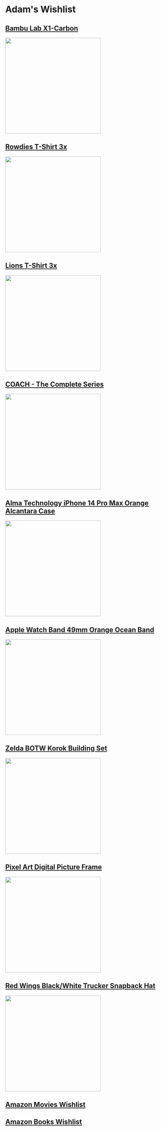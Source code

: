 # Adam's Wishlist
## [Bambu Lab X1-Carbon](https://us.store.bambulab.com/products/x1-carbon-combo-starter-bundle)
<img src="https://github.com/AALMA/wishlist/assets/5289607/4f6d3917-d275-4e1d-b698-e40ef9fc7e15" width="300px"/>

## [Rowdies T-Shirt 3x](https://thebayrepublic.com/collections/rowdies/products/rowdies-mens-green-1975-oval-sport-design-sweden-t-shirt?variant=43503867265187)
<img src="https://github.com/AALMA/wishlist/assets/5289607/7f2f6502-2977-45e0-9dd2-94edd89382f2" width="300px"/>

## [Lions T-Shirt 3x](https://shop.detroitlions.com/mens-fanatics-branded-heather-gray-detroit-lions-victory-arch-t-shirt/p-27991807123050+z-9265-1040179881?_ref=p-SFLP:m-GRID:i-r1c2:po-5&sku=18634063)
<img src="https://github.com/AALMA/wishlist/assets/5289607/439d7dc0-f69e-4181-b200-937779e8fce6" width="300px"/>

## [COACH - The Complete Series](https://www.amazon.com/dp/B072RC11KH/?coliid=I1ICK800SPYXEX&colid=MOI14RZ9PSFZ&psc=1&ref_=list_c_wl_lv_ov_lig_dp_it)
<img src="https://github.com/AALMA/wishlist/assets/5289607/179fba4a-8ca0-4bb0-933e-74badfd9d020" width="300px"/>


## [Alma Technology iPhone 14 Pro Max Orange Alcantara Case](https://almatechnology.net/products/alcantara-iphone-case-orange?variant=46875170963687)
<img src="https://github.com/AALMA/wishlist/assets/5289607/4e0a493b-ba8e-4779-aa0c-3fed6000eff5" width="300px"/>

## [Apple Watch Band 49mm Orange Ocean Band](https://www.apple.com/shop/product/MT653AM/A/49mm-orange-ocean-band?fnode=fbd6962050c017658151e54330b69126babbebc8f01d5cb13540d93d5198622a3651961ecbd9b972cc2bb3d89508082b6d5ddb8e361b7541072e51b26a72c1212d824307fdfd2b350200901422f44db3)
<img src="https://github.com/AALMA/wishlist/assets/5289607/67eef388-ce68-4437-8f65-389c8926ab55z" width="300px"/>

## [Zelda BOTW Korok Building Set](https://www.amazon.com/dp/B0BWMZVTGL/?coliid=I1HPJU5F7DDDLF&colid=MOI14RZ9PSFZ&psc=1&ref_=list_c_wl_lv_ov_lig_dp_it)
<img src="https://github.com/AALMA/wishlist/assets/5289607/d4f279eb-ef19-48b4-99c3-271e2b3ae07b" width="300px"/>

## [Pixel Art Digital Picture Frame](https://www.amazon.com/dp/B07HHXWN3C/?coliid=IO3GTWKV1P4XC&colid=MOI14RZ9PSFZ&psc=1&ref_=list_c_wl_lv_ov_lig_dp_it)
<img src="https://github.com/AALMA/wishlist/assets/5289607/0eb2addc-d786-47e9-92d3-8caa251a280f" width="300px"/>

## [Red Wings Black/White Trucker Snapback Hat](https://shop.nhl.com/detroit-red-wings/mens-detroit-red-wings-fanatics-branded-black/white-authentic-pro-rinkside-adjustable-trucker-snapback-hat/t-36261794+p-477064477292+z-8-3001151966?_ref=p-DLP:m-GRID:i-r13c1:po-40)
<img src="https://github.com/AALMA/wishlist/assets/5289607/996adef3-7d27-4672-b399-9a9cab1a39dd" width="300px"/>

## [Amazon Movies Wishlist](https://www.amazon.com/hz/wishlist/ls/ODB6P4H85NU1?ref_=wl_share)

## [Amazon Books Wishlist](https://www.amazon.com/hz/wishlist/ls/32R7FZ9D2SJU9?ref_=wl_share)
